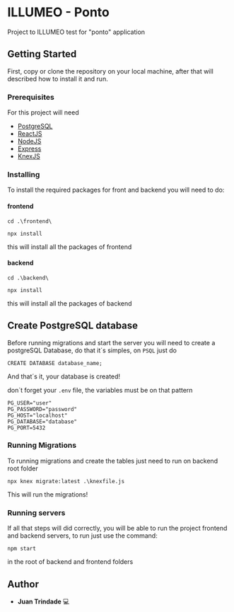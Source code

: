 # ILLUMEO - Ponto
Project to ILLUMEO test for "ponto" application

## Getting Started

First, copy or clone the repository on your local machine, after that will described how to install it and run.

### Prerequisites

For this project will need 
- [PostgreSQL](https://www.postgresql.org/download/)
- [ReactJS](https://react.dev/learn/installation)
- [NodeJS](https://nodejs.org/pt/download/package-manager)
- [Express](https://expressjs.com/pt-br/)
- [KnexJS](https://knexjs.org/guide/)

### Installing

To install the required packages for front and backend you will need to do:

#### frontend
``cd .\frontend\``
```
npx install
```
this will install all the packages of frontend

#### backend

``cd .\backend\``
```
npx install
```
this will install all the packages of backend

## Create PostgreSQL database

Before running migrations and start the server you will need to create a postgreSQL Database, do that it´s simples, on `PSQL` just do

```
CREATE DATABASE database_name;
```
And that´s it, your database is created!

don´t forget your `.env` file, the variables must be on that pattern

```env
PG_USER="user"
PG_PASSWORD="password"
PG_HOST="localhost"
PG_DATABASE="database"
PG_PORT=5432
```

### Running Migrations

To running migrations and create the tables just need to run on backend root folder

```
npx knex migrate:latest .\knexfile.js
```
This will run the migrations!

### Running servers
If all that steps will did correctly, you will be able to run the project frontend and backend servers, to run just use the command:

```
npm start
```
in the root of backend and frontend folders

## Author

* **Juan Trindade** 💻
